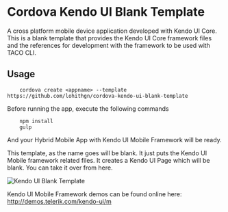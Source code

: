 # Cordova Kendo  UI Blank Template
A cross platform mobile device application developed with Kendo UI Core. 
This is a blank template that provides the Kendo UI Core framework files and the references for development with the framework to be used with TACO CLI.

## Usage
```
    cordova create <appname> --template https://github.com/lohithgn/cordova-kendo-ui-blank-template
```
Before running the app, execute the following commands

```
	npm install
	gulp
```

And your Hybrid Mobile App with Kendo UI Mobile Framework will be ready.

This template, as the name goes will be blank. It just puts the Kendo UI Mobile framework related files. It creates a Kendo UI Page which will be blank. You can take it over from here. 


![Kendo UI Blank Template](http://content.screencast.com/users/Kashyapa/folders/TACO-CLI-ScreenShots/media/d68dbc1c-b55b-419b-b54f-bd4e71649cc5/TACOKendoUIBlank.png)

Kendo UI Mobile Framework demos can be found online here: <a href="http://demos.telerik.com/kendo-ui/m">http://demos.telerik.com/kendo-ui/m</a>
